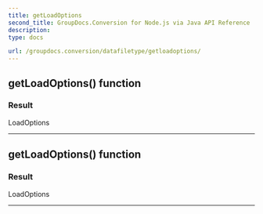 ```yaml
---
title: getLoadOptions
second_title: GroupDocs.Conversion for Node.js via Java API Reference
description: 
type: docs

url: /groupdocs.conversion/datafiletype/getloadoptions/
---
```


## getLoadOptions()  function


### Result
LoadOptions


---


## getLoadOptions()  function


### Result
LoadOptions


---


